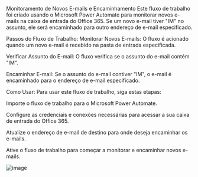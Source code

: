 Monitoramento de Novos E-mails e Encaminhamento
Este fluxo de trabalho foi criado usando o Microsoft Power Automate para monitorar novos e-mails na caixa de entrada do Office 365. Se um novo e-mail tiver "IM" no assunto, ele será encaminhado para outro endereço de e-mail especificado.

Passos do Fluxo de Trabalho:
Monitorar Novos E-mails: O fluxo é acionado quando um novo e-mail é recebido na pasta de entrada especificada.

Verificar Assunto do E-mail: O fluxo verifica se o assunto do e-mail contém "IM".

Encaminhar E-mail: Se o assunto do e-mail contiver "IM", o e-mail é encaminhado para o endereço de e-mail especificado.

Como Usar:
Para usar este fluxo de trabalho, siga estas etapas:

Importe o fluxo de trabalho para o Microsoft Power Automate.

Configure as credenciais e conexões necessárias para acessar a sua caixa de entrada do Office 365.

Atualize o endereço de e-mail de destino para onde deseja encaminhar os e-mails.

Ative o fluxo de trabalho para começar a monitorar e encaminhar novos e-mails.

![image](https://github.com/nielknauan/Workflow.json/assets/116109992/b9311bff-cb55-41ff-bdd5-227b6ceff771)
